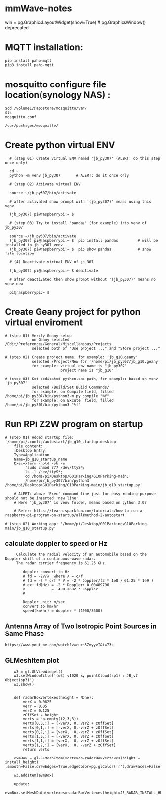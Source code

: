 # mmWave-notes

win = pg.GraphicsLayoutWidget(show=True) # pg.GraphicsWindow() deprecated



# MQTT installation:
    pip install paho-mqtt
    pip3 install paho-mqtt
    
    

# mosquitto configure file location(synology NAS) :
    $cd /volume1/@appstore/mosquitto/var/
    $ls
    mosquitto.conf
    
    /var/packages/mosquitto/
    
    
# Create python virtual ENV 
      
      # (step 01) Create virtual ENV named 'jb_py307' (ALERT: do this step once only)  
      
      cd ~
      python -m venv jb_py307       # ALERT: do it once only

      # (step 02) Activate virtual ENV
      
      source ~/jb_py307/bin/activate

      # after activated show prompt with '(jb_py307)' means using this venv  
      
      (jb_py307) pi@raspberrypi:~ $

      # (step 03) Try to install 'pandas' (for example) into venv of jb_py307
      
      source ~/jb_py307/bin/activate
      (jb_py307) pi@raspberrypi:~ $  pip install pandas         # will be installed in jb_py307 venv 
      (jb_py307) pi@raspberrypi:~ $  pip show pandas            # show file location

      # (4) Deactivate virtual ENV of jb_307
      
      (jb_py307) pi@raspberrypi:~ $ deactivate
      
      # after deactivated then show prompt without '(jb_py307)' means no venv now
      
      pi@raspberrypi:~ $ 
      

# Create Geany project for python virtual enviroment 
    
    # (step 01) Verify Geany setup
                on Geany selected /Edit/Preferences/General/Miscellaneous/Projects
                selected both of "Use project ..." and "Store project ..."  

    # (step 02) Create project name, for example: 'jb_g10.geany' 
                selected /Project/New for '/home/pi/jb_py307/jb_g10.geany' 
                for example: virtual env name is "jb_py307"
                             project name is "jb_g10"

    # (step 03) Set dedicated python.exe path, for example: based on venv 'jb_py307' 
                selected /Build/Set Build Commands/ 
                for example: on Compile field, filled /home/pi/jb_py307/bin/python3-m py_compile "%f"  
                for example: on Excute  field, filled /home/pi/jb_py307/bin/python3 "%f" 

# Run RPi Z2W program on startup

    # (step 01) Added startup file: '/home/pi/.config/autostart/jb_g10_startup.desktop' 
        file content:
        [Desktop Entry]
        Type=Application
        Name=jb_g10_startup_name
        Exec=xterm -hold -sb -e 
             'sudo chmod 777 /dev/ttyS*; 
             ls -l /dev/ttyS*; 
             cd /home/pi/Desktop/G01Parking/G10Parking-main; 
             /home/pi/jb_py307/bin/python3 /home/pi/Desktop/G01Parking/G10Parking-main/jb_g10_startup.py'
        
        # ALERT: above 'Exec' command line just for easy reading purpose should not be inserted 'new line'
        # Here 'jb_py307' is venv folder, means based on python 3.07
        
        # Refer: https://learn.sparkfun.com/tutorials/how-to-run-a-raspberry-pi-program-on-startup/all#method-2-autostart     
    
    # (step 02) Working app: '/home/pi/Desktop/G01Parking/G10Parking-main/jb_g10_startup.py'
   
   
   
 ## calculate doppler to speed or Hz

         Calculate the radial velocity of an automobile based on the Doppler shift of a continuous-wave radar. 
         The radar carrier frequency is 61.25 GHz.  
            
            doppler convert to Hz
            # fd = -2V/λ  where λ = c/f
            # fd = -2 * c/f * V = -2 * Doppler/(3 * 1e8 / 61.25 * 1e9 ) 
            # ex: fd(Hz) = -2 * Doppler/ 0.00489796  
            #            = -408.3632 * Doppler
            #
            
            Doppler unit: m/sec
            convert to km/hr 
            speed(km/hr) = doppler * (1000/3600)
            
 ## Antenna Array of Two Isotropic Point Sources in Same Phase
    
    https://www.youtube.com/watch?v=cuch5ZmyyvI&t=73s


## GLMeshItem plot

        w3 = gl.GLViewWidget()
        w3.setWindowTitle('(w3) v1020 xy pointCloud(sp1) / JB_v7 Object(sp3)')
        w3.show()
        
        
        def radarBoxVertexes(height = None):
            verX = 0.0625
            verY = 0.05
            verZ = 0.125
            zOffSet = height
            verts = np.empty((2,3,3))
            verts[0,0,:] = [-verX, 0, verZ + zOffSet]
            verts[0,1,:] = [-verX, 0,-verZ + zOffSet]
            verts[0,2,:] = [verX,  0,-verZ + zOffSet]
            verts[1,0,:] = [-verX, 0, verZ + zOffSet]
            verts[1,1,:] = [verX,  0, verZ + zOffSet]
            verts[1,2,:] = [verX,  0, -verZ + zOffSet]
            return verts

        evmBox = gl.GLMeshItem(vertexes=radarBoxVertexes(height = install_height) ,smooth=False,drawEdges=True,edgeColor=pg.glColor('r'),drawFaces=False)

        w3.addItem(evmBox)

        update:
        evmBox.setMeshData(vertexes=radarBoxVertexes(height=JB_RADAR_INSTALL_HEIGHT),smooth=False,drawEdges=True,edgeColor=pg.glColor('r'),drawFaces=False)
